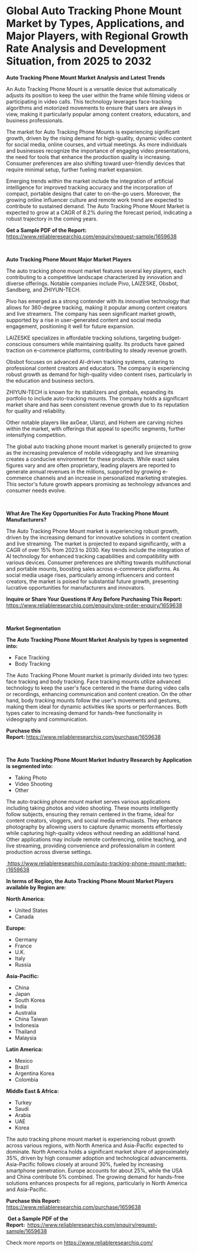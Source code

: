 <p><h1>Global Auto Tracking Phone Mount Market by Types, Applications, and Major Players, with Regional Growth Rate Analysis and Development Situation, from 2025 to 2032</h1></p><p><strong>Auto Tracking Phone Mount Market Analysis and Latest Trends</strong></p>
<p><p>An Auto Tracking Phone Mount is a versatile device that automatically adjusts its position to keep the user within the frame while filming videos or participating in video calls. This technology leverages face-tracking algorithms and motorized movements to ensure that users are always in view, making it particularly popular among content creators, educators, and business professionals.</p><p>The market for Auto Tracking Phone Mounts is experiencing significant growth, driven by the rising demand for high-quality, dynamic video content for social media, online courses, and virtual meetings. As more individuals and businesses recognize the importance of engaging video presentations, the need for tools that enhance the production quality is increasing. Consumer preferences are also shifting toward user-friendly devices that require minimal setup, further fueling market expansion.</p><p>Emerging trends within the market include the integration of artificial intelligence for improved tracking accuracy and the incorporation of compact, portable designs that cater to on-the-go users. Moreover, the growing online influencer culture and remote work trend are expected to contribute to sustained demand. The Auto Tracking Phone Mount Market is expected to grow at a CAGR of 8.2% during the forecast period, indicating a robust trajectory in the coming years.</p></p>
<p><strong>Get a Sample PDF of the Report:&nbsp;</strong> <a href="https://www.reliableresearchiq.com/enquiry/request-sample/1659638?utm_campaign=2237&utm_medium=2&utm_source=Github&utm_content=ia&utm_term=06022025&utm_id=auto-tracking-phone-mount">https://www.reliableresearchiq.com/enquiry/request-sample/1659638</a></p>
<p>&nbsp;</p>
<p><strong>Auto Tracking Phone Mount Major Market Players</strong></p>
<p><p>The auto tracking phone mount market features several key players, each contributing to a competitive landscape characterized by innovation and diverse offerings. Notable companies include Pivo, LAIZESKE, Obsbot, Sandberg, and ZHIYUN-TECH.</p><p>Pivo has emerged as a strong contender with its innovative technology that allows for 360-degree tracking, making it popular among content creators and live streamers. The company has seen significant market growth, supported by a rise in user-generated content and social media engagement, positioning it well for future expansion.</p><p>LAIZESKE specializes in affordable tracking solutions, targeting budget-conscious consumers while maintaining quality. Its products have gained traction on e-commerce platforms, contributing to steady revenue growth. </p><p>Obsbot focuses on advanced AI-driven tracking systems, catering to professional content creators and educators. The company is experiencing robust growth as demand for high-quality video content rises, particularly in the education and business sectors. </p><p>ZHIYUN-TECH is known for its stabilizers and gimbals, expanding its portfolio to include auto-tracking mounts. The company holds a significant market share and has seen consistent revenue growth due to its reputation for quality and reliability. </p><p>Other notable players like axGear, Ulanzi, and Hohem are carving niches within the market, with offerings that appeal to specific segments, further intensifying competition.</p><p>The global auto tracking phone mount market is generally projected to grow as the increasing prevalence of mobile videography and live streaming creates a conducive environment for these products. While exact sales figures vary and are often proprietary, leading players are reported to generate annual revenues in the millions, supported by growing e-commerce channels and an increase in personalized marketing strategies. This sector's future growth appears promising as technology advances and consumer needs evolve.</p></p>
<p>&nbsp;</p>
<p><strong>What Are The Key Opportunities For Auto Tracking Phone Mount Manufacturers?</strong></p>
<p><p>The Auto Tracking Phone Mount market is experiencing robust growth, driven by the increasing demand for innovative solutions in content creation and live streaming. The market is projected to expand significantly, with a CAGR of over 15% from 2023 to 2030. Key trends include the integration of AI technology for enhanced tracking capabilities and compatibility with various devices. Consumer preferences are shifting towards multifunctional and portable mounts, boosting sales across e-commerce platforms. As social media usage rises, particularly among influencers and content creators, the market is poised for substantial future growth, presenting lucrative opportunities for manufacturers and innovators.</p></p>
<p><strong>Inquire or Share Your Questions If Any Before Purchasing This Report:</strong> <a href="https://www.reliableresearchiq.com/enquiry/pre-order-enquiry/1659638?utm_campaign=2237&utm_medium=2&utm_source=Github&utm_content=ia&utm_term=06022025&utm_id=auto-tracking-phone-mount">https://www.reliableresearchiq.com/enquiry/pre-order-enquiry/1659638</a></p>
<p>&nbsp;</p>
<p><strong>Market Segmentation</strong></p>
<p><strong>The Auto Tracking Phone Mount Market Analysis by types is segmented into:</strong></p>
<p><ul><li>Face Tracking</li><li>Body Tracking</li></ul></p>
<p><p>The Auto Tracking Phone Mount market is primarily divided into two types: face tracking and body tracking. Face tracking mounts utilize advanced technology to keep the user's face centered in the frame during video calls or recordings, enhancing communication and content creation. On the other hand, body tracking mounts follow the user's movements and gestures, making them ideal for dynamic activities like sports or performances. Both types cater to increasing demand for hands-free functionality in videography and communication.</p></p>
<p><strong>Purchase this Report:&nbsp;</strong><a href="https://www.reliableresearchiq.com/purchase/1659638?utm_campaign=2237&utm_medium=2&utm_source=Github&utm_content=ia&utm_term=06022025&utm_id=auto-tracking-phone-mount">https://www.reliableresearchiq.com/purchase/1659638</a></p>
<p>&nbsp;</p>
<p><strong>The Auto Tracking Phone Mount Market Industry Research by Application is segmented into:</strong></p>
<p><ul><li>Taking Photo</li><li>Video Shooting</li><li>Other</li></ul></p>
<p><p>The auto-tracking phone mount market serves various applications including taking photos and video shooting. These mounts intelligently follow subjects, ensuring they remain centered in the frame, ideal for content creators, vloggers, and social media enthusiasts. They enhance photography by allowing users to capture dynamic moments effortlessly while capturing high-quality videos without needing an additional hand. Other applications may include remote conferencing, online teaching, and live streaming, providing convenience and professionalism in content production across diverse settings.</p></p>
<p><a href="https://www.reliableresearchiq.com/auto-tracking-phone-mount-market-r1659638?utm_campaign=2237&utm_medium=2&utm_source=Github&utm_content=ia&utm_term=06022025&utm_id=auto-tracking-phone-mount">&nbsp;https://www.reliableresearchiq.com/auto-tracking-phone-mount-market-r1659638</a></p>
<p><strong>In terms of Region, the Auto Tracking Phone Mount Market Players available by Region are:</strong></p>
<p>
    <p> <strong> North America: </strong>
        <ul>
            <li>United States</li>
            <li>Canada</li>
        </ul>
        </p> 
    <p> <strong> Europe: </strong>
        <ul>
            <li>Germany</li>
            <li>France</li>
            <li>U.K.</li>
            <li>Italy</li>
            <li>Russia</li>
        </ul>
        </p> 
    <p> <strong> Asia-Pacific: </strong>
        <ul>
            <li>China</li>
            <li>Japan</li>
            <li>South Korea</li>
            <li>India</li>
            <li>Australia</li>
            <li>China Taiwan</li>
            <li>Indonesia</li>
            <li>Thailand</li>
            <li>Malaysia</li>
        </ul>
        </p> 
    <p> <strong> Latin America: </strong>
        <ul>
            <li>Mexico</li>
            <li>Brazil</li>
            <li>Argentina Korea</li>
            <li>Colombia</li>
        </ul>
        </p> 
    <p> <strong> Middle East & Africa: </strong>
        <ul>
            <li>Turkey</li>
            <li>Saudi</li>
            <li>Arabia</li>
            <li>UAE</li>
            <li>Korea</li>
        </ul>
    </p>
    </p>
<p><p>The auto tracking phone mount market is experiencing robust growth across various regions, with North America and Asia-Pacific expected to dominate. North America holds a significant market share of approximately 35%, driven by high consumer adoption and technological advancements. Asia-Pacific follows closely at around 30%, fueled by increasing smartphone penetration. Europe accounts for about 25%, while the USA and China contribute 5% combined. The growing demand for hands-free solutions enhances prospects for all regions, particularly in North America and Asia-Pacific.</p></p>
<p><strong>Purchase this Report: </strong><a href="https://www.reliableresearchiq.com/purchase/1659638?utm_campaign=2237&utm_medium=2&utm_source=Github&utm_content=ia&utm_term=06022025&utm_id=auto-tracking-phone-mount">https://www.reliableresearchiq.com/purchase/1659638</a></p>
<p>&nbsp;<strong>Get a Sample PDF of the Report:&nbsp;&nbsp;</strong><a href="https://www.reliableresearchiq.com/enquiry/request-sample/1659638?utm_campaign=2237&utm_medium=2&utm_source=Github&utm_content=ia&utm_term=06022025&utm_id=auto-tracking-phone-mount">https://www.reliableresearchiq.com/enquiry/request-sample/1659638</a></p>
<p><strong></strong></p>
<p>Check more reports on <a href="https://www.reliableresearchiq.com/?utm_campaign=2237&utm_medium=2&utm_source=Github&utm_content=ia&utm_term=06022025&utm_id=auto-tracking-phone-mount">https://www.reliableresearchiq.com/</a></p>